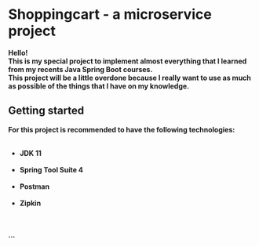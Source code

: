 # Shoppingcart - a microservice project
<b>Hello!</br>
This is my special project to implement almost everything that I learned from my recents Java Spring Boot courses. </br>
This project will be a little overdone because I really want to use as much as possible of the things that I have on my knowledge.</br>

<h2>Getting started</h2>
For this project is recommended to have the following technologies: </br>
</br>
<ul>
<li>JDK 11</li></br>
<li>Spring Tool Suíte 4</li></br>
<li>Postman</li></br>
<li>Zipkin</li></br>
</ul>
</br>
...
